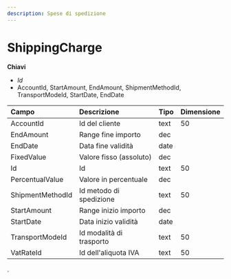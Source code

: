 ```yaml
---
description: Spese di spedizione
---
```


# ShippingCharge

**Chiavi**

* _Id_
* AccountId, StartAmount, EndAmount, ShipmentMethodId, TransportModeId, StartDate, EndDate

| Campo | Descrizione | Tipo | Dimensione |
| :--- | :--- | :--- | :--- |
| AccountId | Id del cliente | text | 50 |
| EndAmount | Range fine importo | dec |  |
| EndDate | Data fine validità | date |  |
| FixedValue | Valore fisso \(assoluto\) | dec |  |
| Id | Id | text | 50 |
| PercentualValue | Valore in percentuale | dec |  |
| ShipmentMethodId | Id metodo di spedizione | text | 50 |
| StartAmount | Range inizio importo | dec |  |
| StartDate | Data inizio validità | date |  |
| TransportModeId | Id modalità di trasporto | text | 50 |
| VatRateId | Id dell'aliquota IVA | text | 50 |
.